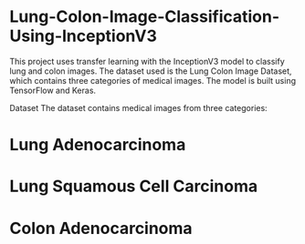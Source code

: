 # Lung-Colon-Image-Classification-Using-InceptionV3

This project uses transfer learning with the InceptionV3 model to classify lung and colon images. The dataset used is the Lung Colon Image Dataset, which contains three categories of medical images. The model is built using TensorFlow and Keras.

Dataset
The dataset contains medical images from three categories:

# Lung Adenocarcinoma
# Lung Squamous Cell Carcinoma
# Colon Adenocarcinoma
